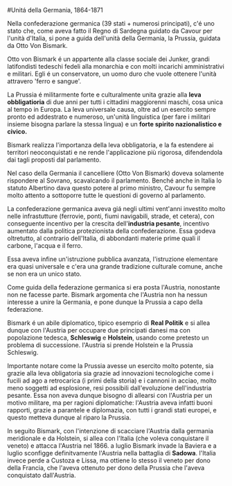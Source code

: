 #Unitá della Germania, 1864-1871

Nella confederazione germanica (39 stati + numerosi principati), c'é uno stato
che, come aveva fatto il Regno di Sardegna guidato da Cavour per l'unità
d'Italia, si pone a guida dell'unità della Germania, la Prussia, guidata da Otto
Von Bismark. 

Otto von Bismark é un appartente alla classe sociale dei Junker, grandi
latifondisti tedeschi fedeli alla monarchia e con molti incarichi amministrativi
e militari. Egli é un conservatore, un uomo duro che vuole ottenere l'unità
attravero 'ferro e sangue'.

La Prussia é militarmente forte e culturalmente unita grazie alla **leva
obbligatioria** di due anni per tutti i cittadini maggiorenni maschi, cosa unica
al tempo in Europa. La leva universale causa, oltre ad un esercito sempre pronto
ed addestrato e numeroso, un'unità linguistica (per fare i militari insieme
bisogna parlare la stessa lingua) e un **forte spirito nazionalistico e
civico.**

Bismark realizza l'importanza della leva obbligatoria, e la fa estendere ai
territori neoconquistati e ne rende l'applicazione più rigorosa, difendendola
dai tagli proposti dal parlamento.

Nel caso della Germania il cancelliere (Otto Von Bismark) doveva solamente
rispondere al Sovrano, scavalcando il parlamento. Benché anche in Italia lo
statuto Albertino dava questo potere al primo ministro, Cavour fu sempre molto
attento a sottoporre tutte le questioni di governo al parlamento.

La confederazione germanica aveva giá negli ultimi vent'anni investito molto
nelle infrastutture (ferrovie, ponti, fiumi navigabili, strade, et cetera), con
conseguente incentivo per la crescita dell'**industria pesante**, incentivo
aumentato dalla politica protezionista della confederazione. Essa godeva
oltretutto, al contrario dell'Italia, di abbondanti materie prime quali il
carbone, l'acqua e il ferro.

Essa aveva infine un'istruzione pubblica avanzata, l'istruzione elementare era
quasi universale e c'era una grande tradizione culturale comune, anche se non
era un unico stato.

Come guida della federazione germanica si era posta l'Austria, nonostante non ne
facesse parte. Bismark argomenta che l'Austria non ha nessun interesse a unire
la Germania, e pone dunque la Prussia a capo della federazione.

Bismark é un abile diplomatico, tipico esemprio di **Real Politik** e si allea
dunque con l'Austria per occupare due principati danesi ma con popolazione
tedesca, **Schleswig** e **Holstein**, usando come pretesto un problema di
successione.  l'Austria si prende Holstein e la Prussia Schleswig.

Importante notare come la Prussia avesse un esercito molto potente, sia grazie
alla leva obligatoria sia grazie ad innovazioni tecnologiche come i fucili ad
ago a retrocarica (i primi della storia) e i cannoni in acciao, molto meno
soggetti ad esplosione, resi possibili dall'evoluzione dell'industria pesante.
Essa non aveva dunque bisogno di allearsi con l'Austria per un motivo militare,
ma per ragioni diplomatiche: l'Austria aveva infatti buoni rapporti, grazie a
parantele e diplomazia, con tutti i grandi stati europei, e questo metteva
dunque al riparo la Prussia.

In seguito Bismark, con l'intenzione di scacciare l'Austria dalla germania
meridionale e da Holstein, si allea con l'Italia (che voleva conquistare il
veneto) e attacca l'Austria nel 1866. a luglio Bismark invade la Baviera e a
luglio sconfigge definitvamente l'Austria nella battaglia di **Sadowa**.  l'Italia
invece perde a Custoza e Lissa, ma ottiene lo stesso il veneto per dono della
Francia, che l'aveva ottenuto per dono della Prussia che l'aveva conquistato
dall'Austria.

